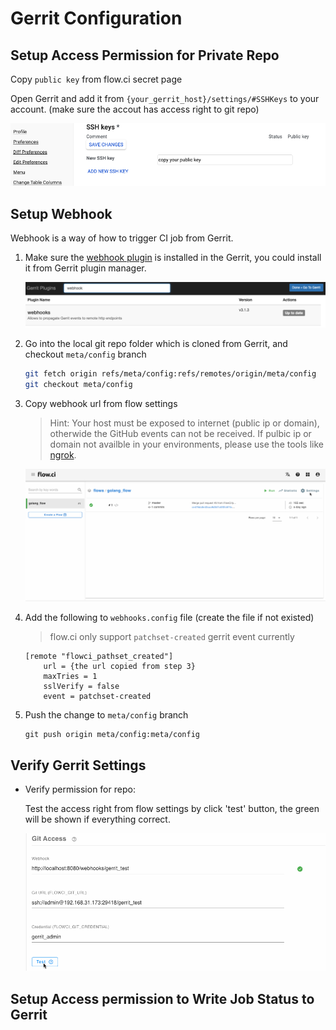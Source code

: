 # Gerrit Configuration

## Setup Access Permission for Private Repo

Copy `public key` from flow.ci secret page

Open Gerrit and add it from `{your_gerrit_host}/settings/#SSHKeys` to your account. (make sure the accout has access right to git repo)

![setup_deploy_key](../../_images/git/gerrit_setup_ssh_key.png)

## Setup Webhook

Webhook is a way of how to trigger CI job from Gerrit.

1. Make sure the [webhook plugin](https://gerrit.googlesource.com/plugins/webhooks/) is installed in the Gerrit, you could install it from Gerrit plugin manager.

    ![webhook plugin](../../_images/git/gerrit_webhook_plugin.png)


2. Go into the local git repo folder which is cloned from Gerrit, and checkout `meta/config` branch

    ```bash
    git fetch origin refs/meta/config:refs/remotes/origin/meta/config
    git checkout meta/config
    ```

3. Copy webhook url from flow settings
    > Hint: Your host must be exposed to internet (public ip or domain), otherwide the GitHub events can not be received.
    > If pulbic ip or domain not availble in your environments, please use the tools like [ngrok](https://ngrok.com/).  

   ![webhook settings](../../_images/git/select_webhook_url.gif)



4. Add the following to `webhooks.config` file (create the file if not existed)

    > flow.ci only support `patchset-created` gerrit event currently

    ```
    [remote "flowci_pathset_created"]
        url = {the url copied from step 3}
        maxTries = 1
        sslVerify = false
        event = patchset-created
    ```

5. Push the change to `meta/config` branch

    ```
    git push origin meta/config:meta/config
    ```


## Verify Gerrit Settings

- Verify permission for repo:

  Test the access right from flow settings by click 'test' button, the green will be shown if everything correct.
  
  ![test](../../_images/git/gerrit_test_config.gif)

## Setup Access permission to Write Job Status to Gerrit
